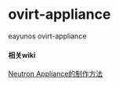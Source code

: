 ovirt-appliance
===============

eayunos ovirt-appliance

#### 相关wiki

[Neutron Appliance的制作方法](https://github.com/eayun/ovirt-appliance/wiki/oVirt-Neutron-Appliance%E7%9A%84%E5%88%B6%E4%BD%9C%E6%96%B9%E6%B3%95)
